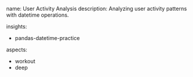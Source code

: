 name: User Activity Analysis
description: Analyzing user activity patterns with datetime operations.

insights:
  - pandas-datetime-practice

aspects:
  - workout
  - deep 